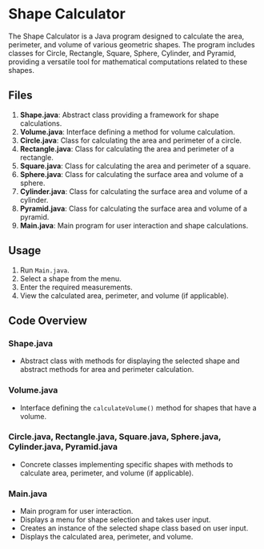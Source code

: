 # Shape Calculator

The Shape Calculator is a Java program designed to calculate the area, perimeter, and volume of various geometric shapes. The program includes classes for Circle, Rectangle, Square, Sphere, Cylinder, and Pyramid, providing a versatile tool for mathematical computations related to these shapes.

## Files

1. **Shape.java**: Abstract class providing a framework for shape calculations.
2. **Volume.java**: Interface defining a method for volume calculation.
3. **Circle.java**: Class for calculating the area and perimeter of a circle.
4. **Rectangle.java**: Class for calculating the area and perimeter of a rectangle.
5. **Square.java**: Class for calculating the area and perimeter of a square.
6. **Sphere.java**: Class for calculating the surface area and volume of a sphere.
7. **Cylinder.java**: Class for calculating the surface area and volume of a cylinder.
8. **Pyramid.java**: Class for calculating the surface area and volume of a pyramid.
9. **Main.java**: Main program for user interaction and shape calculations.

## Usage

1. Run `Main.java`.
2. Select a shape from the menu.
3. Enter the required measurements.
4. View the calculated area, perimeter, and volume (if applicable).

## Code Overview

### Shape.java

- Abstract class with methods for displaying the selected shape and abstract methods for area and perimeter calculation.

### Volume.java

- Interface defining the `calculateVolume()` method for shapes that have a volume.

### Circle.java, Rectangle.java, Square.java, Sphere.java, Cylinder.java, Pyramid.java

- Concrete classes implementing specific shapes with methods to calculate area, perimeter, and volume (if applicable).

### Main.java

- Main program for user interaction.
- Displays a menu for shape selection and takes user input.
- Creates an instance of the selected shape class based on user input.
- Displays the calculated area, perimeter, and volume.

